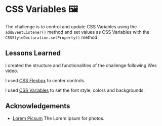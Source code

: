 # CSS Variables :framed_picture:

The challenge is to control and update CSS Variables using the `addEventListener()` method and set values as CSS Variables with the `CSSStyleDeclaration.setProperty()` method.

## Lessons Learned

I created the structure and functionalities of the challenge following Wes video.

I used [CSS Flexbox] to center controls.

I used [CSS Variables] to set the font style, colors and backgrounds.

## Acknowledgements

- [Lorem Picsum] The Lorem Ipsum for photos.

[css flexbox]: https://developer.mozilla.org/en-US/docs/Web/CSS/CSS_Flexible_Box_Layout
[css variables]: https://developer.mozilla.org/en-US/docs/Web/CSS/Using_CSS_custom_properties
[Lorem Picsum]: https://picsum.photos/
